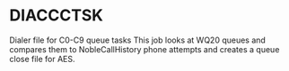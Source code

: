 # DIACCCTSK
Dialer file for C0-C9 queue tasks
This job looks at WQ20 queues and compares them to NobleCallHistory phone attempts and creates a queue close file for AES.
